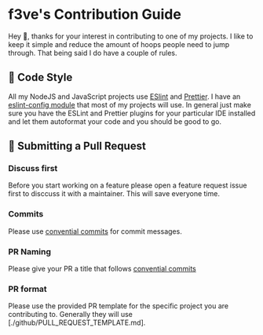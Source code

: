 # f3ve's Contribution Guide

Hey :wave:, thanks for your interest in contributing to one of my projects. I like to keep it simple and reduce the amount of hoops people need to jump through. That being said I do have a couple of rules.

## 🎨 Code Style
All my NodeJS and JavaScript projects use [ESlint](https://duckduckgo.com/?q=ESLint&t=newext&atb=v378-1&ia=web) and [Prettier](https://prettier.io/). I have an [eslint-config module](https://github.com/f3ve/eslint-config) that most of my projects will use. In general just make sure you have the ESLint and Prettier plugins for your particular IDE installed and let them autoformat your code and you should be good to go.

## 🎉 Submitting a Pull Request

### Discuss first
Before you start working on a feature please open a feature request issue first to disccuss it with a maintainer. This will save everyone time.

### Commits
Please use [convential commits](https://www.conventionalcommits.org/en/v1.0.0/) for commit messages.

### PR Naming
Please give your PR a title that follows [convential commits](https://www.conventionalcommits.org/en/v1.0.0/)

### PR format
Please use the provided PR template for the specific project you are contributing to. Generally they will use [./github/PULL_REQUEST_TEMPLATE.md].
